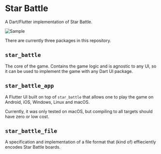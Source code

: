 # Star Battle

A Dart/Flutter implementation of Star Battle.

![Sample](https://github.com/user-attachments/assets/a103c2b2-30ab-42c0-9341-379c997c1085)

There are currently three packages in this repository.

## `star_battle`

The core of the game. Contains the game logic and is agnostic to any UI, so
it can be used to implement the game with any Dart UI package.

## `star_battle_app`

A Flutter UI built on top of `star_battle` that allows one to play the game
on Android, iOS, Windows, Linux and macOS.

Currently, it was only tested on macOS, but compiling to all targets should have
zero or low cost.

## `star_battle_file`

A specification and implementation of a file format that (kind of) effieciently
encodes Star Battle boards.
